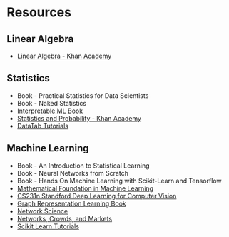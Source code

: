 # Resources

## Linear Algebra

- [Linear Algebra - Khan Academy](https://www.khanacademy.org/math/linear-algebra)

## Statistics

- Book - Practical Statistics for Data Scientists
- Book - Naked Statistics
- [Interpretable ML Book](https://christophm.github.io/interpretable-ml-book/)
- [Statistics and Probability - Khan Academy](https://www.khanacademy.org/math/statistics-probability)
- [DataTab Tutorials](https://datatab.net/tutorial/get-started)

## Machine Learning

- Book - An Introduction to Statistical Learning
- Book - Neural Networks from Scratch
- Book - Hands On Machine Learning with Scikit-Learn and Tensorflow
- [Mathematical Foundation in Machine Learning](https://www.udemy.com/course/machine-learning-data-science-foundations-masterclass/)
- [CS231n Standford Deep Learning for Computer Vision](http://cs231n.stanford.edu/)
- [Graph Representation Learning Book](https://www.cs.mcgill.ca/~wlh/grl_book/)
- [Network Science](http://networksciencebook.com/)
- [Networks, Crowds, and Markets](http://www.cs.cornell.edu/home/kleinber/networks-book/)
- [Scikit Learn Tutorials](https://scikit-learn.org/stable/tutorial/index.html)
